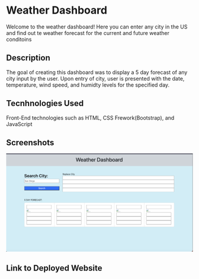 # Weather Dashboard
Welcome to the weather dashboard! Here you can enter any city in the US and find out te weather forecast for the current and future weather conditoins

## Description
The goal of creating this dashboard was to display a 5 day forecast of any city input by the user. Upon entry of city, user is presented with the date, temperature, wind speed, and humidty levels for the specified day.

## Tecnhnologies Used
Front-End technologies such as HTML, CSS Frework(Bootstrap), and JavaScript

## Screenshots
![alt= Webpage Preview](./images/Screenshot%202024-04-15%20at%204.46.53%20PM.png)
## Link to Deployed Website

